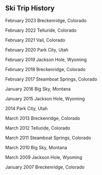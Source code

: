 ## Ski Trip History

February 2023 Breckenridge, Colorado

February 2022 Telluride, Colorado

February 2021 Vail, Colorado

February 2020 Park City, Utah

February 2019 Jackson Hole, Wyoming

February 2018 Breckenridge, Colorado

February 2017 Steamboat Springs, Colorado

January 2016 Big Sky, Montana

January 2015 Jackson Hole, Wyoming

2014 Park City, Utah

March 2013 Breckenridge, Colorado

March 2012 Telluride, Colorado

March 2011 Steamboat Springs, Colorado

March 2010 Big Sky, Montana

March 2009 Jackson Hole, Wyoming

January 2007 Breckenridge, Colorado